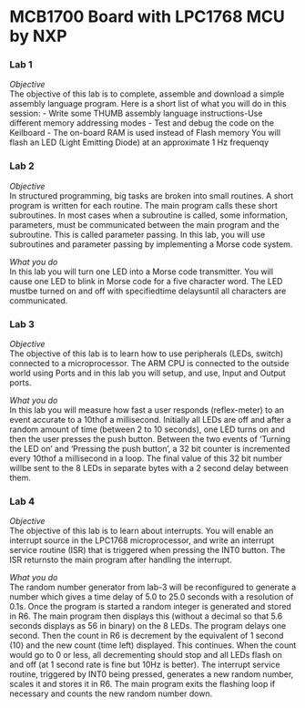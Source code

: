 # MCB1700 Board with LPC1768 MCU by NXP

### Lab 1
*Objective*  
The objective of this lab is to complete, assemble and download a simple assembly language program. Here is a short list of what you will do in this session:
    - Write some THUMB assembly language instructions-Use different memory addressing modes
    - Test and debug the code on the Keilboard
    - The on-board RAM is used instead of Flash memory You will flash an LED (Light Emitting Diode) at an approximate 1 Hz frequenqy


### Lab 2
*Objective*  
In structured programming, big tasks are broken into small routines. A short program is written for each routine. The main program calls these short subroutines. In most cases when a subroutine is called, some information, parameters, must be communicated between the main program and the subroutine. This is called parameter passing. In this lab, you will use subroutines and parameter passing by implementing a Morse code system.

*What you do*  
In this lab you will turn one LED into a Morse code transmitter. You will cause one LED to blink in Morse code for a five character word. The LED mustbe turned on and off with specifiedtime delaysuntil all characters are communicated.

### Lab 3
*Objective*  
The objective of this lab is to learn how to use peripherals (LEDs, switch) connected to a microprocessor. 
The ARM CPU is connected to the outside world using Ports and in this lab you will setup, and use,
Input and Output ports.

*What you do*  
In this lab you will measure how fast a user responds (reflex-meter) to an 
event accurate to a 10thof a millisecond. Initially all LEDs are off and after a random amount of time (between 2 to 10 seconds),
one LED turns on and then the user presses the push button. Between the two events of ‘Turning the LED on’ and 
‘Pressing the push button’, a 32 bit counter is incremented every 10thof a millisecond in a loop. 
The final value of this 32 bit number willbe sent to the 8 LEDs in separate bytes with a 2 second delay between them.


### Lab 4
*Objective*  
The objective of this lab is to learn about interrupts. You will enable an interrupt source in the LPC1768 microprocessor, 
and write an interrupt service routine (ISR) that is triggered when pressing the INT0 button.  The ISR returnsto the main 
program after handling the interrupt.

*What you do*  
The random number generator from lab-3 will be reconfigured to generate a number which gives a time delay of 5.0 to 25.0 
seconds with a resolution of 0.1s. Once the program is started a random integer is generated and stored in R6. The main 
program then displays this (without a decimal so that 5.6 seconds displays as 56 in binary) on the 8 LEDs. The program 
delays one second.  Then the count in R6 is decrement by the equivalent of 1 second (10) and the new count (time left) 
displayed.  This continues. When the count would go to 0 or less, all decrementing should stop and all LEDs flash on and 
off (at 1 second rate is fine but 10Hz is better). The interrupt service routine, triggered by INT0 being pressed, generates 
a new random number, scales it and stores it in R6. The main program exits the flashing loop if necessary and counts the new 
random number down.
